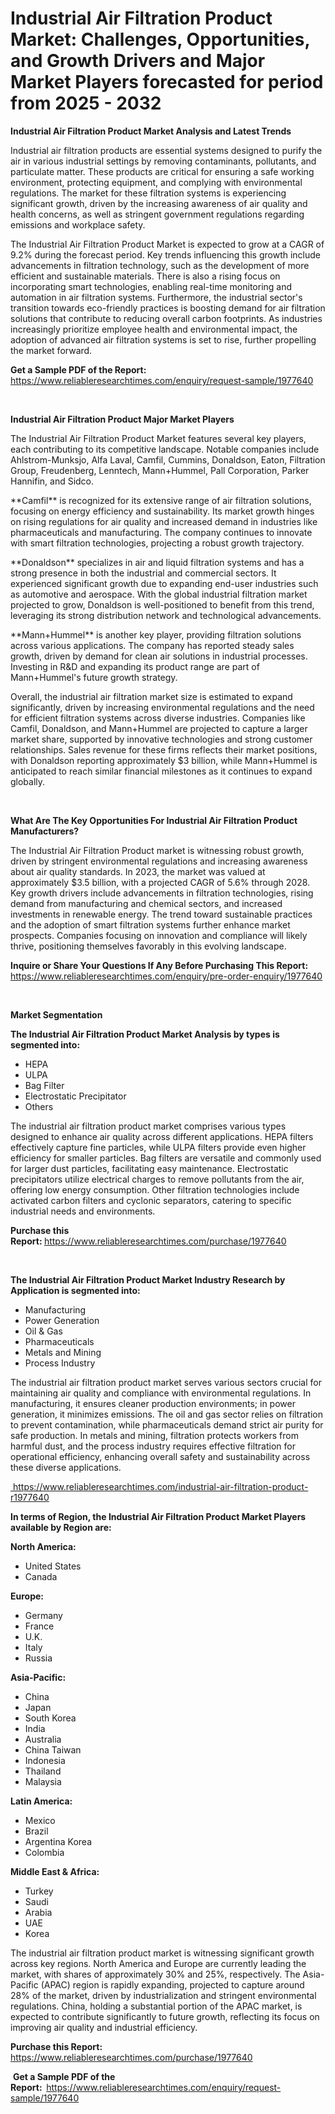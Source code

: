 <p><h1>Industrial Air Filtration Product Market: Challenges, Opportunities, and Growth Drivers and Major Market Players forecasted for period from 2025 - 2032</h1></p><p><strong>Industrial Air Filtration Product Market Analysis and Latest Trends</strong></p>
<p><p>Industrial air filtration products are essential systems designed to purify the air in various industrial settings by removing contaminants, pollutants, and particulate matter. These products are critical for ensuring a safe working environment, protecting equipment, and complying with environmental regulations. The market for these filtration systems is experiencing significant growth, driven by the increasing awareness of air quality and health concerns, as well as stringent government regulations regarding emissions and workplace safety.</p><p>The Industrial Air Filtration Product Market is expected to grow at a CAGR of 9.2% during the forecast period. Key trends influencing this growth include advancements in filtration technology, such as the development of more efficient and sustainable materials. There is also a rising focus on incorporating smart technologies, enabling real-time monitoring and automation in air filtration systems. Furthermore, the industrial sector's transition towards eco-friendly practices is boosting demand for air filtration solutions that contribute to reducing overall carbon footprints. As industries increasingly prioritize employee health and environmental impact, the adoption of advanced air filtration systems is set to rise, further propelling the market forward.</p></p>
<p><strong>Get a Sample PDF of the Report:&nbsp;</strong> <a href="https://www.reliableresearchtimes.com/enquiry/request-sample/1977640?utm_campaign=3051&utm_medium=2&utm_source=Github&utm_content=ia&utm_term=12042025&utm_id=industrial-air-filtration-product">https://www.reliableresearchtimes.com/enquiry/request-sample/1977640</a></p>
<p>&nbsp;</p>
<p><strong>Industrial Air Filtration Product Major Market Players</strong></p>
<p><p>The Industrial Air Filtration Product Market features several key players, each contributing to its competitive landscape. Notable companies include Ahlstrom-Munksjo, Alfa Laval, Camfil, Cummins, Donaldson, Eaton, Filtration Group, Freudenberg, Lenntech, Mann+Hummel, Pall Corporation, Parker Hannifin, and Sidco. </p><p>**Camfil** is recognized for its extensive range of air filtration solutions, focusing on energy efficiency and sustainability. Its market growth hinges on rising regulations for air quality and increased demand in industries like pharmaceuticals and manufacturing. The company continues to innovate with smart filtration technologies, projecting a robust growth trajectory.</p><p>**Donaldson** specializes in air and liquid filtration systems and has a strong presence in both the industrial and commercial sectors. It experienced significant growth due to expanding end-user industries such as automotive and aerospace. With the global industrial filtration market projected to grow, Donaldson is well-positioned to benefit from this trend, leveraging its strong distribution network and technological advancements.</p><p>**Mann+Hummel** is another key player, providing filtration solutions across various applications. The company has reported steady sales growth, driven by demand for clean air solutions in industrial processes. Investing in R&D and expanding its product range are part of Mann+Hummel's future growth strategy.</p><p>Overall, the industrial air filtration market size is estimated to expand significantly, driven by increasing environmental regulations and the need for efficient filtration systems across diverse industries. Companies like Camfil, Donaldson, and Mann+Hummel are projected to capture a larger market share, supported by innovative technologies and strong customer relationships. Sales revenue for these firms reflects their market positions, with Donaldson reporting approximately $3 billion, while Mann+Hummel is anticipated to reach similar financial milestones as it continues to expand globally.</p></p>
<p>&nbsp;</p>
<p><strong>What Are The Key Opportunities For Industrial Air Filtration Product Manufacturers?</strong></p>
<p><p>The Industrial Air Filtration Product market is witnessing robust growth, driven by stringent environmental regulations and increasing awareness about air quality standards. In 2023, the market was valued at approximately $3.5 billion, with a projected CAGR of 5.6% through 2028. Key growth drivers include advancements in filtration technologies, rising demand from manufacturing and chemical sectors, and increased investments in renewable energy. The trend toward sustainable practices and the adoption of smart filtration systems further enhance market prospects. Companies focusing on innovation and compliance will likely thrive, positioning themselves favorably in this evolving landscape.</p></p>
<p><strong>Inquire or Share Your Questions If Any Before Purchasing This Report:</strong> <a href="https://www.reliableresearchtimes.com/enquiry/pre-order-enquiry/1977640?utm_campaign=3051&utm_medium=2&utm_source=Github&utm_content=ia&utm_term=12042025&utm_id=industrial-air-filtration-product">https://www.reliableresearchtimes.com/enquiry/pre-order-enquiry/1977640</a></p>
<p>&nbsp;</p>
<p><strong>Market Segmentation</strong></p>
<p><strong>The Industrial Air Filtration Product Market Analysis by types is segmented into:</strong></p>
<p><ul><li>HEPA</li><li>ULPA</li><li>Bag Filter</li><li>Electrostatic Precipitator</li><li>Others</li></ul></p>
<p><p>The industrial air filtration product market comprises various types designed to enhance air quality across different applications. HEPA filters effectively capture fine particles, while ULPA filters provide even higher efficiency for smaller particles. Bag filters are versatile and commonly used for larger dust particles, facilitating easy maintenance. Electrostatic precipitators utilize electrical charges to remove pollutants from the air, offering low energy consumption. Other filtration technologies include activated carbon filters and cyclonic separators, catering to specific industrial needs and environments.</p></p>
<p><strong>Purchase this Report:&nbsp;</strong><a href="https://www.reliableresearchtimes.com/purchase/1977640?utm_campaign=3051&utm_medium=2&utm_source=Github&utm_content=ia&utm_term=12042025&utm_id=industrial-air-filtration-product">https://www.reliableresearchtimes.com/purchase/1977640</a></p>
<p>&nbsp;</p>
<p><strong>The Industrial Air Filtration Product Market Industry Research by Application is segmented into:</strong></p>
<p><ul><li>Manufacturing</li><li>Power Generation</li><li>Oil & Gas</li><li>Pharmaceuticals</li><li>Metals and Mining</li><li>Process Industry</li></ul></p>
<p><p>The industrial air filtration product market serves various sectors crucial for maintaining air quality and compliance with environmental regulations. In manufacturing, it ensures cleaner production environments; in power generation, it minimizes emissions. The oil and gas sector relies on filtration to prevent contamination, while pharmaceuticals demand strict air purity for safe production. In metals and mining, filtration protects workers from harmful dust, and the process industry requires effective filtration for operational efficiency, enhancing overall safety and sustainability across these diverse applications.</p></p>
<p><a href="https://www.reliableresearchtimes.com/industrial-air-filtration-product-r1977640?utm_campaign=3051&utm_medium=2&utm_source=Github&utm_content=ia&utm_term=12042025&utm_id=industrial-air-filtration-product">&nbsp;https://www.reliableresearchtimes.com/industrial-air-filtration-product-r1977640</a></p>
<p><strong>In terms of Region, the Industrial Air Filtration Product Market Players available by Region are:</strong></p>
<p>
    <p> <strong> North America: </strong>
        <ul>
            <li>United States</li>
            <li>Canada</li>
        </ul>
        </p> 
    <p> <strong> Europe: </strong>
        <ul>
            <li>Germany</li>
            <li>France</li>
            <li>U.K.</li>
            <li>Italy</li>
            <li>Russia</li>
        </ul>
        </p> 
    <p> <strong> Asia-Pacific: </strong>
        <ul>
            <li>China</li>
            <li>Japan</li>
            <li>South Korea</li>
            <li>India</li>
            <li>Australia</li>
            <li>China Taiwan</li>
            <li>Indonesia</li>
            <li>Thailand</li>
            <li>Malaysia</li>
        </ul>
        </p> 
    <p> <strong> Latin America: </strong>
        <ul>
            <li>Mexico</li>
            <li>Brazil</li>
            <li>Argentina Korea</li>
            <li>Colombia</li>
        </ul>
        </p> 
    <p> <strong> Middle East & Africa: </strong>
        <ul>
            <li>Turkey</li>
            <li>Saudi</li>
            <li>Arabia</li>
            <li>UAE</li>
            <li>Korea</li>
        </ul>
    </p>
    </p>
<p><p>The industrial air filtration product market is witnessing significant growth across key regions. North America and Europe are currently leading the market, with shares of approximately 30% and 25%, respectively. The Asia-Pacific (APAC) region is rapidly expanding, projected to capture around 28% of the market, driven by industrialization and stringent environmental regulations. China, holding a substantial portion of the APAC market, is expected to contribute significantly to future growth, reflecting its focus on improving air quality and industrial efficiency.</p></p>
<p><strong>Purchase this Report: </strong><a href="https://www.reliableresearchtimes.com/purchase/1977640?utm_campaign=3051&utm_medium=2&utm_source=Github&utm_content=ia&utm_term=12042025&utm_id=industrial-air-filtration-product">https://www.reliableresearchtimes.com/purchase/1977640</a></p>
<p>&nbsp;<strong>Get a Sample PDF of the Report:&nbsp;&nbsp;</strong><a href="https://www.reliableresearchtimes.com/enquiry/request-sample/1977640?utm_campaign=3051&utm_medium=2&utm_source=Github&utm_content=ia&utm_term=12042025&utm_id=industrial-air-filtration-product">https://www.reliableresearchtimes.com/enquiry/request-sample/1977640</a></p>
<p><strong></strong></p>
<p><p></p><p></p><p></p></p>
